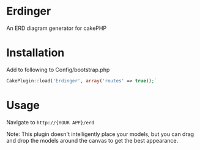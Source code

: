 Erdinger
========

An ERD diagram generator for cakePHP


Installation
============

Add to following to Config/bootstrap.php

````php
CakePlugin::load('Erdinger', array('routes' => true));`
````

Usage
=====

Navigate to `http://{YOUR APP}/erd`

Note: This plugin doesn't intelligently place your models, 
but you can drag and drop the models around the canvas to get the best appearance.

